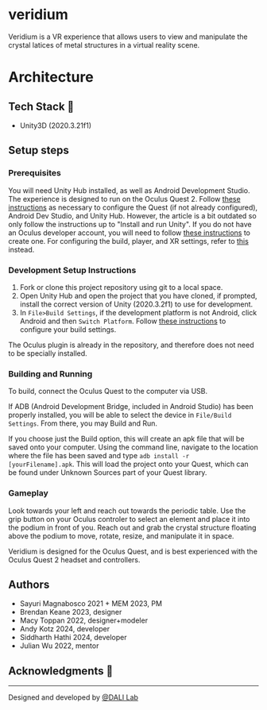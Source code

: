 # veridium

Veridium is a VR experience that allows users to view and manipulate the crystal latices of metal structures in a virtual reality scene.

# Architecture

## Tech Stack 🥞
- Unity3D (2020.3.21f1)

## Setup steps

### Prerequisites

You will need Unity Hub installed, as well as Android Development Studio. The experience is designed to run on the Oculus Quest 2. Follow [these instructions](https://circuitstream.com/blog/oculus-quest-unity-setup/) as necessary to configure the Quest (if not already configured), Android Dev Studio, and Unity Hub. However, the article is a bit outdated so only follow the instructions up to "Install and run Unity". If you do not have an Oculus developer account, you will need to follow [these instructions](https://learn.adafruit.com/sideloading-on-oculus-quest/enable-developer-mode) to create one. For configuring the build, player, and XR settings, refer to [this](https://developer.oculus.com/documentation/unity/unity-conf-settings/) instead.

### Development Setup Instructions

1. Fork or clone this project repository using git to a local space.
2. Open Unity Hub and open the project that you have cloned, if prompted, install the correct version of Unity (2020.3.2f1) to use for development.
3. In `File>Build Settings`, if the development platform is not Android, click Android and then `Switch Platform`. Follow [these instructions](https://developer.oculus.com/documentation/unity/unity-conf-settings/) to configure your build settings.

The Oculus plugin is already in the repository, and therefore does not need to be specially installed.

### Building and Running

To build, connect the Oculus Quest to the computer via USB.

If ADB (Android Development Bridge, included in Android Studio) has been properly installed, you will be able to select the device in `File/Build Settings`. From there, you may Build and Run.

If you choose just the Build option, this will create an apk file that will be saved onto your computer. Using the command line, navigate to the location where the file has been saved and type `adb install -r [yourFilename].apk`. This will load the project onto your Quest, which can be found under Unknown Sources part of your Quest library.


### Gameplay

Look towards your left and reach out towards the periodic table. Use the grip button on your Oculus controler to select an element and place it into the podium in front of you. Reach out and grab the crystal structure floating above the podium to move, rotate, resize, and manipulate it in space.

Veridium is designed for the Oculus Quest, and is best experienced with the Oculus Quest 2 headset and controllers.


## Authors
* Sayuri Magnabosco 2021 + MEM 2023, PM
* Brendan Keane 2023, designer
* Macy Toppan 2022, designer+modeler
* Andy Kotz 2024, developer
* Siddharth Hathi 2024, developer
* Julian Wu 2022, mentor

## Acknowledgments 🤝



---
Designed and developed by [@DALI Lab](https://github.com/dali-lab)
